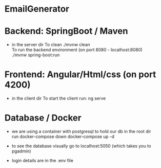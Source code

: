 # EmailGenerator

# Backend: SpringBoot / Maven
- in the server dir
To clean
./mvnw clean   
To run the backend environment (on port 8080 - localhost:8080)
./mvnw spring-boot:run

# Frontend: Angular/Html/css (on port 4200)
- in the client dir
To start the client run:
ng serve

# Database / Docker 
- we are using a container with postgresql to hold our db in the root dir run
docker-compose down
docker-compose up -d

- to see the database visually go to localhost:5050 (which takes you to pgadmin)
- login details are in the .env file